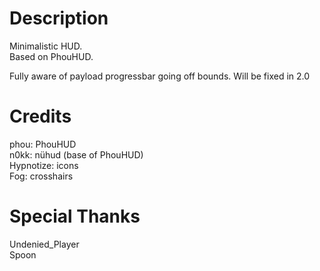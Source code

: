 # Description

Minimalistic HUD.  
Based on PhouHUD.  
  
Fully aware of payload progressbar going off bounds. Will be fixed in 2.0

# Credits

phou: PhouHUD  
n0kk: nühud (base of PhouHUD)  
Hypnotize: icons  
Fog: crosshairs

# Special Thanks

Undenied\_Player  
Spoon
